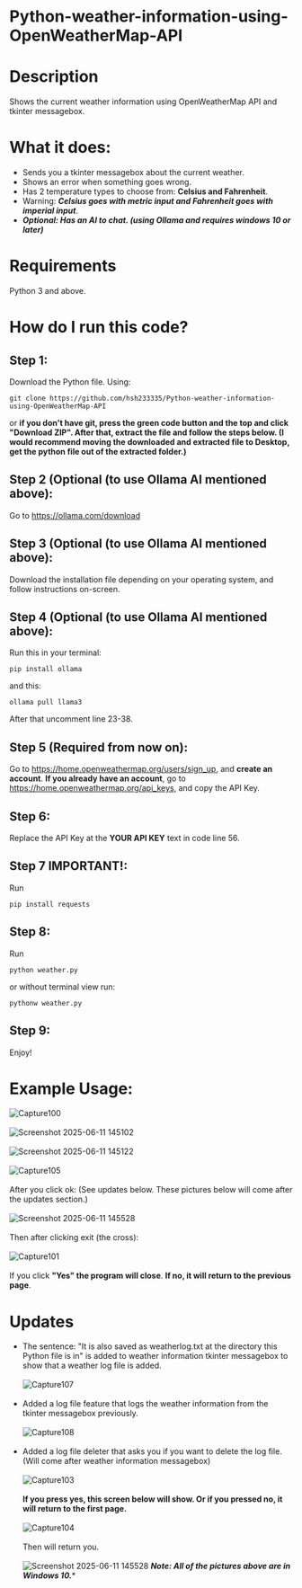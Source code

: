 # Python-weather-information-using-OpenWeatherMap-API
# Description
Shows the current weather information using OpenWeatherMap API and tkinter messagebox.

# What it does:
- Sends you a tkinter messagebox about the current weather.
- Shows an error when something goes wrong.
- Has 2 temperature types to choose from: **Celsius and Fahrenheit**.
- Warning: ***Celsius goes with metric input and Fahrenheit goes with imperial input***.
- ***Optional: Has an AI to chat. (using Ollama and requires windows 10 or later)***

# Requirements
Python 3 and above.

# How do I run this code?
## Step 1:
Download the Python file.
Using:
```
git clone https://github.com/hsh233335/Python-weather-information-using-OpenWeatherMap-API
```
or **if you don't have git, press the green code button and the top and click "Download ZIP".
After that, extract the file and follow the steps below. (I would recommend moving the downloaded and extracted file to Desktop, get the python file out of the extracted folder.)**
## Step 2 (Optional (to use Ollama AI mentioned above):
Go to https://ollama.com/download
## Step 3 (Optional (to use Ollama AI mentioned above):
Download the installation file depending on your operating system, and follow instructions on-screen.
## Step 4 (Optional (to use Ollama AI mentioned above):
Run this in your terminal:
```
pip install ollama
```
and this:
```
ollama pull llama3
```
After that uncomment line 23-38.
## Step 5 (Required from now on):
Go to https://home.openweathermap.org/users/sign_up, and **create an account**. **If you already have an account**, go to https://home.openweathermap.org/api_keys, and copy the API Key.
## Step 6:
Replace the API Key at the **YOUR API KEY** text in code line 56.
## Step 7 IMPORTANT!:
Run 
```
pip install requests
```
## Step 8:
Run 
```
python weather.py
```
or without terminal view run:
```
pythonw weather.py
```
## Step 9:
Enjoy!

# Example Usage:
![Capture100](https://github.com/user-attachments/assets/ae458d55-9f67-41be-aa94-1e4f83d0ca69) <br> <br>
![Screenshot 2025-06-11 145102](https://github.com/user-attachments/assets/09262f2a-aa13-4ea8-9276-d44c78dbf728) <br> <br>
![Screenshot 2025-06-11 145122](https://github.com/user-attachments/assets/e233ecc8-ecd1-45a7-9f6a-627af7f7b984) <br> <br>
![Capture105](https://github.com/user-attachments/assets/15009154-4024-4357-95cd-cbb748029f48) <br> <br>
After you click ok: (See updates below. These pictures below will come after the updates section.)<br> <br>
![Screenshot 2025-06-11 145528](https://github.com/user-attachments/assets/6f8e97ce-a3a6-42e3-90d8-e6c410641d92) <br> <br>
Then after clicking exit (the cross): <br> <br>
![Capture101](https://github.com/user-attachments/assets/5bf42325-be9d-4ec6-ac47-0bda0aa82390) <br> <br>
If you click **"Yes" the program will close**. **If no, it will return to the previous page**.

# Updates
- The sentence: "It is also saved as weatherlog.txt at the directory this Python file is in" is added to weather information tkinter messagebox to show that a weather log file is added. <br> <br>
  ![Capture107](https://github.com/user-attachments/assets/6935c247-8232-4329-920e-d7b01bd188bd) <br> <br>
- Added a log file feature that logs the weather information from the tkinter messagebox previously. <br> <br>
 ![Capture108](https://github.com/user-attachments/assets/b667ac6d-cc0a-4ca0-bc9d-321b9e959da7) <br> <br>
- Added a log file deleter that asks you if you want to delete the log file. (Will come after weather information messagebox) <br> <br>
  ![Capture103](https://github.com/user-attachments/assets/5a628341-5fb5-4b0c-b815-3cfd1f61722b) <br> <br>
  **If you press yes, this screen below will show. Or if you pressed no, it will return to the first page.** <br> <br>
  ![Capture104](https://github.com/user-attachments/assets/5dbe0b80-81b1-4707-b05b-9b5c5edbcc93) <br> <br>
  Then will return you. <br> <br>
  ![Screenshot 2025-06-11 145528](https://github.com/user-attachments/assets/6f8e97ce-a3a6-42e3-90d8-e6c410641d92)
***Note: All of the pictures above are in Windows 10.****
